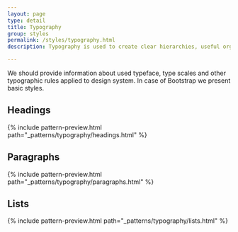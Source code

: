 ```yaml
---
layout: page
type: detail
title: Typography
group: styles
permalink: /styles/typography.html
description: Typography is used to create clear hierarchies, useful organizations, and purposeful alignments that guide users through the product and experience. It is the core structure of any well designed interface.

---
```


We should provide information about used typeface, type scales and other typographic rules applied to design system.
In case of Bootstrap we present basic styles.

## Headings 

{% include pattern-preview.html path="_patterns/typography/headings.html" %}

## Paragraphs

{% include pattern-preview.html path="_patterns/typography/paragraphs.html" %}

## Lists

{% include pattern-preview.html path="_patterns/typography/lists.html" %}

